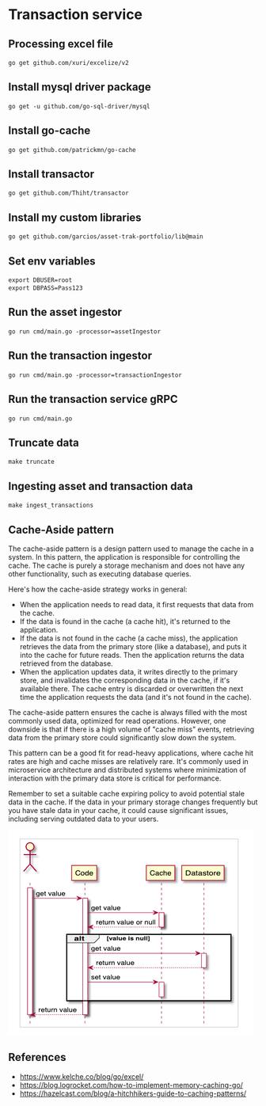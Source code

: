 # Transaction service


## Processing excel file 
```shell
go get github.com/xuri/excelize/v2
```

## Install mysql driver package
```shell
go get -u github.com/go-sql-driver/mysql
```

## Install go-cache
```shell
go get github.com/patrickmn/go-cache
```

## Install transactor
```shell
go get github.com/Thiht/transactor
```

## Install my custom libraries
```shell
go get github.com/garcios/asset-trak-portfolio/lib@main 
```

## Set env variables
```shell
export DBUSER=root
export DBPASS=Pass123
```

## Run the asset ingestor
```shell
go run cmd/main.go -processor=assetIngestor
```

## Run the transaction ingestor
```shell
go run cmd/main.go -processor=transactionIngestor
```

## Run the transaction service gRPC
```shell
go run cmd/main.go 
```

## Truncate data
```shell
make truncate
```

## Ingesting asset and transaction data
```shell
make ingest_transactions
```

## Cache-Aside pattern
The cache-aside pattern is a design pattern used to manage the cache in a system. In this pattern, the application is 
responsible for controlling the cache. The cache is purely a storage mechanism and does not have any other functionality, 
such as executing database queries.

Here's how the cache-aside strategy works in general:

- When the application needs to read data, it first requests that data from the cache.
- If the data is found in the cache (a cache hit), it's returned to the application.
- If the data is not found in the cache (a cache miss), the application retrieves the data from the primary store 
(like a database), and puts it into the cache for future reads. Then the application returns the data retrieved from 
the database.
- When the application updates data, it writes directly to the primary store, and invalidates the corresponding data in 
the cache, if it's available there. The cache entry is discarded or overwritten the next time the application requests 
the data (and it's not found in the cache).

The cache-aside pattern ensures the cache is always filled with the most commonly used data, optimized for read operations. 
However, one downside is that if there is a high volume of "cache miss" events, retrieving data from the primary store 
could significantly slow down the system.

This pattern can be a good fit for read-heavy applications, where cache hit rates are high and cache misses are 
relatively rare. It's commonly used in microservice architecture and distributed systems where minimization of interaction 
with the primary data store is critical for performance.

Remember to set a suitable cache expiring policy to avoid potential stale data in the cache. If the data in your primary
storage changes frequently but you have stale data in your cache, it could cause significant issues, including serving 
outdated data to your users.

![cache-aside.png](cache-aside.png)


## References
- https://www.kelche.co/blog/go/excel/
- https://blog.logrocket.com/how-to-implement-memory-caching-go/
- https://hazelcast.com/blog/a-hitchhikers-guide-to-caching-patterns/